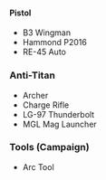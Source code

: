 #### Pistol
- B3 Wingman 
- Hammond P2016
- RE-45 Auto
### Anti-Titan
- Archer
- Charge Rifle
- LG-97 Thunderbolt
- MGL Mag Launcher
### Tools (Campaign)
- Arc Tool